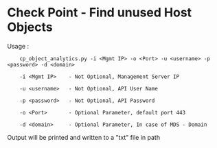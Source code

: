 # Check Point - Find unused Host Objects 

Usage : 
```
    cp_object_analytics.py -i <Mgmt IP> -o <Port> -u <username> -p <password> -d <domain>

    -i <Mgmt IP>    - Not Optional, Management Server IP

    -u <username>   - Not Optional, API User Name

    -p <password>   - Not Optional, API Password 

    -o <Port>       - Optional Parameter, default port 443

    -d <domain>     - Optional Parameter, In case of MDS - Domain
```

Output will be printed and written to a "txt" file in path